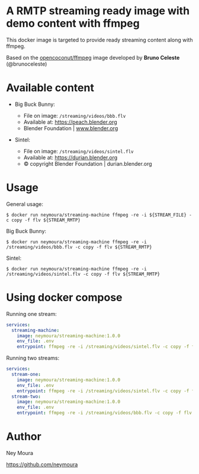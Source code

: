 # A RMTP streaming ready image with demo content with ffmpeg

This docker image is targeted to provide ready streaming content along with ffmpeg.

Based on the
[opencoconut/ffmpeg](https://hub.docker.com/r/opencoconut/ffmpeg) image developed by **Bruno Celeste** (@brunoceleste)

# Available content

- Big Buck Bunny:
    - File on image: `/streaming/videos/bbb.flv`
    - Available at: https://peach.blender.org
    - Blender Foundation | www.blender.org

- Sintel:
    - File on image: `/streaming/videos/sintel.flv`
    - Available at: https://durian.blender.org
    - © copyright Blender Foundation | durian.blender.org

# Usage

General usage:
```shell
$ docker run neymoura/streaming-machine ffmpeg -re -i ${STREAM_FILE} -c copy -f flv ${STREAM_RMTP}
```

Big Buck Bunny:
```shell
$ docker run neymoura/streaming-machine ffmpeg -re -i /streaming/videos/bbb.flv -c copy -f flv ${STREAM_RMTP}
```

Sintel:
```shell
$ docker run neymoura/streaming-machine ffmpeg -re -i /streaming/videos/sintel.flv -c copy -f flv ${STREAM_RMTP}
```

# Using docker compose

Running one stream:
```yaml
services:
  streaming-machine:
    image: neymoura/streaming-machine:1.0.0
    env_file: .env
    entrypoint: ffmpeg -re -i /streaming/videos/sintel.flv -c copy -f flv ${STREAM_RMTP}
```

Running two streams:
```yaml
services:
  stream-one:
    image: neymoura/streaming-machine:1.0.0
    env_file: .env
    entrypoint: ffmpeg -re -i /streaming/videos/sintel.flv -c copy -f flv ${STREAM_ONE_RMTP}
  stream-two:
    image: neymoura/streaming-machine:1.0.0
    env_file: .env
    entrypoint: ffmpeg -re -i /streaming/videos/bbb.flv -c copy -f flv ${STREAM_TWO_RMTP}
```

# Author

Ney Moura

https://github.com/neymoura
